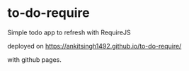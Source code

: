 # to-do-require
Simple todo app to refresh with RequireJS

deployed on https://ankitsingh1492.github.io/to-do-require/ 

with github pages.
